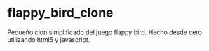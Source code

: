 # flappy_bird_clone
Pequeño clon simplificado del juego flappy bird.
Hecho desde cero utilizando html5 y javascript.

